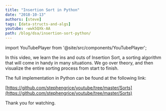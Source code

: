 ```yaml
---
title: "Insertion Sort in Python"
date: "2018-10-13"
authors: [steve]
tags: [data-structs-and-algs]
youtube: -wwk5QXk-AA
path: /blog/dsa/insertion-sort-python/
---
```


import YouTubePlayer from '@site/src/components/YouTubePlayer';

<YouTubePlayer youtubeLink={frontmatter.youtube} />

In this video, we learn the ins and outs of Insertion Sort, a sorting algorithm that will come in handy in many situations. We go over theory, and then visualize the entire sorting process from start to finish.

<!--truncate-->

The full implementation in Python can be found at the following link:

[https://github.com/stephengrice/youtube/tree/master/Sorts](https://github.com/stephengrice/youtube/tree/master/Sorts)

Thank you for watching.